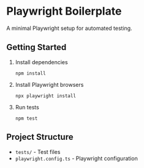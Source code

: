 # Playwright Boilerplate

A minimal Playwright setup for automated testing.

## Getting Started

1. Install dependencies
   ```
   npm install
   ```

2. Install Playwright browsers
   ```
   npx playwright install
   ```

3. Run tests
   ```
   npm test
   ```

## Project Structure

- `tests/` - Test files
- `playwright.config.ts` - Playwright configuration